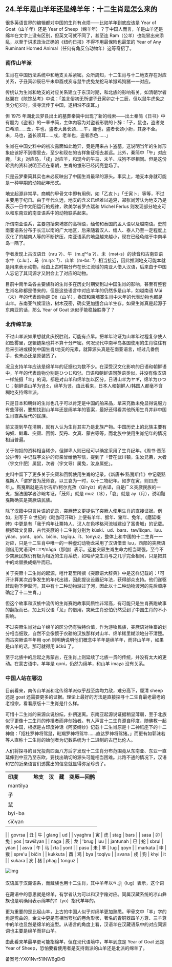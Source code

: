 ## 24.羊年是山羊年还是绵羊年：十二生肖是怎么来的
很多英语世界的编辑都对中国的生肖有点烦——比如羊年到底应该是 Year of Goat（山羊年）还是 Year of Sheep（绵羊年）？于中国人而言，羊是山羊还是绵羊在文字上没有区别，但英文可就不同了，甚至连 Ram（公羊）也能冒出来添乱，以至于讲求政治正确的《纽约日报》不得不用最保险也最笨的 Year of Any Ruminant Horned Animal（任何有角反刍动物年）这等奇招了。



### 南传山羊派


生肖在中国历法系统中和地支关系紧密。众所周知，十二生肖与十二地支存在对应关系，子丑寅卯辰巳午未申酉戌亥与鼠牛虎兔龙蛇马羊猴鸡狗猪一一对应。



传统认为生肖和地支的对应关系建立于东汉时期，和北族的影响有关，如清朝学者赵翼在《陔馀丛考》中说：「盖北俗初无所谓子丑寅卯之十二辰，但以鼠牛虎兔之类分纪岁时，浸寻流传于中国，遂相沿不废耳。」



但 1975 年湖北云梦县出土的墓葬秦简中出现了新的线索——出土秦简《日书》中有题为《盗者》的一章书简，主体内容为对盗者形貌的卜辞：「子，鼠也，盗者兑口希须……丑，牛也，盗者大鼻长颈……午，鹿也，盗者长颈小胻，其身不全。未，马也，盗长须耳……戌，老羊也，盗者赤色……」



生肖在中国史料中的初次露面如此诡异，竟是用来占卜盗墓，这说明当年的生肖形象应该好不到哪里去，至少和现在的吉祥象征相去甚远。此外，秦简中「午」对应鹿，「未」对应马，「戌」对应羊，和现今的午马、未羊、戌狗不尽相同。但是这份珍贵的资料说明至迟在秦朝，生肖的雏形已经闪亮登场了。



只是云梦秦简其实也未必反映出了中国生肖最早的源头。事实上，地支本身就可能是一种早期的动物纪年形式。



地支起源非常早，商朝的甲骨文中即有用例，如「乙亥卜」「壬寅卜」等等，不过主要用于纪日。由于年代久远，地支的含义已经难以追溯，郑张尚芳认为地支乃是表示一日中太阳运行的规律，欧美学者罗杰瑞和 Michel Ferlus 则发现部分地支可以和东南亚的南亚语系中的动物联系起来。



所谓南亚语系，主要包括柬埔寨的高棉语，缅甸和泰国的孟人语以及越南语。史前南亚语系分布于长江以南的广大地区，后来随着汉人、缅人、泰人乃至一定程度上汉化了的越南人等的不断挤压，南亚语系的地盘越来越小，现在已经龟缩于中南半岛一隅了。



学者发现上古汉语丑（nru ʔ）、午（m.qʰˤa ʔ）、未（mət-s）的读音和古南亚语水牛（c.luː）、马（m.ŋəː ˀ）、山羊（m-ɓɛː ˀ）相当接近，因此推测地支可能本就是用来表示动物，经由上古时期分布在长江流域的南亚人借入汉语，后来由于中国人忘记了其词源才又附会上了对应的动物。



目前中南半岛各主要族群的生肖多在历史时期受到过中国生肖的影响，甚至有整套生肖名称都是借来的，但是这些语言中对应羊年的仍然多是山羊，如越南语 Mùi（未）年的代表动物是 Dê（山羊），泰国和柬埔寨生肖中未年的代表动物也都是山羊。东南亚气候湿热，树木茂密，确实更加适合山羊生存。如果生肖真是起源于东南亚的话，那么 Year of Goat 派似乎能稳操胜券了？



### 北传绵羊派


不过山羊派如果想就此庆祝胜利，可能有点早。把羊年论证为山羊年过程复杂使人如坠雾里，逻辑链条也并不算十分严密。何况现代中南半岛各国使用的生肖往往有后来引进或模仿中国生肖/地支的元素，就算源头真是在南亚语言，经过几番倒手，也未必还是原装货了。



况且支持羊年应该是绵羊年的证据也为数不少。在深受汉文化影响的日语和朝鲜语中，羊年的代表动物分别是ひつじ和양。日语和朝鲜语同英语类似，并没有像汉语一样统摄「羊」的词，都是对山羊和绵羊加以区分，日语山羊为ヤギ，绵羊为ひつじ；朝鲜语山羊为염소，绵羊为양。由此看来，日本人和朝鲜人/韩国人都毫不含糊地支持绵羊派。



只是日本和朝鲜的生肖也几乎可以肯定是中国的舶来品，拿来充数未免显得说服力有些薄弱，要想找到山羊年还是绵羊年的答案，最好还得看其他所用生肖并非中国生肖直系后代的民族。



前文提到早在清朝，就有人认为生肖其实乃是北族产物。中国历史上的北族主要有匈奴、鲜卑、突厥、回鹘、契丹、女真、蒙古等等，而北族中使用生肖纪年的情况相当普遍。



关于匈奴的资料相当稀少，但鲜卑人则已经可以确定采用了生肖纪年。《周书·晋荡公护传》中记载宇文护的母亲曾给他写信，提到了「昔在武川镇，生汝兄弟，大者（宇文什肥）属鼠，次者（宇文导）属兔，汝身属蛇」。



史料中留下了更多关于突厥和回鹘使用生肖的记录。《新唐书·黠戛斯传》中记载黠戛斯人「谓岁首为茂师哀，以三哀为一时，以十二物纪年。如岁在寅，则曰虎年」。黠戛斯就是吉尔吉斯/柯尔克孜（Qïrɣïz）的古译，自是广义突厥民族的一支，据法国学者沙畹考证，「茂师」就是 muz（冰），「哀」就是 ay（月），说明黠戛斯确实是突厥语民族。



除了汉籍中只言片语的记录，突厥碑文更提供了突厥人使用生肖的直接证据。例如，刻写于 8 世纪的《毗伽可汗碑》上便有羊年、猴年、猪年、兔年。《磨延啜碑》中更是有「我于鸡年让粟特人、汉人在色椤格河流域建设了富贵城」的记载。根据碑文复原，古代突厥的十二生肖分别为 küski、ud、bars、tawïšqan、luu、yïlan、yont、qoñ、bičin、taɣïqu、ït、tonɣuz，整体上和中国的十二生肖一一对应，只是十二生肖中唯一的一种虚幻动物龙采用了汉语借音 luu，西部的突厥语则借用梵语词न ा ग/nāgá（那伽）表示。这套突厥生肖生命力相当顽强，至今不少突厥民族仍有极为相近的生肖系统，如哈萨克生肖与之几乎完全相同，只是把其中的龙替换成蜗牛而已。



关于突厥十二生肖的起源，喀什葛里所撰《突厥语大辞典》中是这样记载的：「可汗计算某次战争发生的年代出错，因此提议设置纪年法，获得部众支持。他们遂驱赶动物下伊犁河，其中有十二种动物游过了河，因此以十二种动物渡河的先后顺序确定了十二生肖。」



但这个故事和汉族中流传的生肖赛跑故事同质性非常高，有可能只是生肖赛跑故事的翻版而已，加上对汉语「龙」的借用，突厥生肖恐怕仍然受到了中国生肖的不小影响。



不过突厥生肖对山羊绵羊的区分仍有独特价值，作为游牧民族，突厥语对牲畜的划分相当细致，自然不会像惯于农耕的汉族那样对山羊、绵羊稀里糊涂地分不清楚。而古突厥语羊年用 qoñ 则明确说明他们概念中羊年是绵羊年，而非山羊年，如果是山羊的话，那可就得用 äčkü 了。



至于北族中的后起之秀蒙古，在生肖上则延续了北族一贯的传统，并没有太大的更动。在蒙古语中，羊年是 qoni，仍然为绵羊，和山羊 imaɣa 没有关系。



### 中国人站在哪边


目前看来，南传山羊派和北传绵羊派似乎战至势均力敌，难分高下，厘清 sheep 还是 goat 还需要更多的证据。理论上最好的方法是直接探寻十二生肖最老最老的老祖宗，看看原版十二生肖是什么样。



可惜十二生肖的来源众说纷纭，扑朔迷离。东南亚起源说证据稍显薄弱，至于北族似乎更像十二生肖的传播者而非创始者。有人声言十二生肖源自印度，随佛教一起传入中国，根据是古印度神话《阿婆缚纱》记载十二生肖原是十二神祇座下的十二神兽：「招杜罗神将驾鼠，毗羯罗神将驾牛……直达罗神将驾猪。」而更有如郭沫若等人直称十二生肖的始创者为记数系统为十二进制的古巴比伦人。



人们将探寻的目光投向四面八方后才发现十二生肖分布范围竟从东南亚、东亚一直延伸到中亚乃至东欧，要找出确切的源头可能相当困难。此路不通的情况下，汉语和它的近亲语言们透露出的信息就显得弥足珍贵了。





|  |  |  |  |  |
| --- | --- | --- | --- | --- |
|   **印度**   |   **地支**   |   **汉**   |   **藏**   |   **突厥—回鹘**   |
|  mantilya
  |  子
  |  鼠
  |  byi-ba
  |  sïčγan
  |
|  govrsa
  |  丑
  |  牛
  |  glang
  |  ud
  |
|  vyaghra
  |  寅
  |  虎
  |  stag
  |  bars
  |
|  sasa
  |  卯
  |  兔
  |  yos
  |  tawïšγan
  |
|  naga
  |  辰
  |  龙
  |  'brug
  |  luu
  |
|  jantunah
  |  巳
  |  蛇
  |  sbrul
  |  yïlan
  |
|  asva
  |  午
  |  马
  |  rta
  |  yont
  |
|  pasu
  |  未
  |  羊
  |  lug
  |  qoyn
  |
|  markata
  |  申
  |  猴
  |  spre'u
  |  bičin
  |
|  kukkuta
  |  酉
  |  鸡
  |  bya
  |  toqïγu
  |
|  svana
  |  戌
  |  狗
  |  khyi
  |  it
  |
|  sukara
  |  亥
  |  猪
  |  phag
  |  tonguz
  |


![img](https://pic2.zhimg.com/v2-4f0170b8660b42d6bd712885a36e877d.webp)

汉语属于汉藏语系，而藏族也用十二生肖，其中羊年以ལ ུ ག（lug）表示，这个词在藏语中的意思就是绵羊，有学者认为可以和汉字羭对应。同属汉藏系统的凉山彝族也是明确用表示绵羊的ꑿ（yo）指代羊年的。



更为重要的是比起山羊，上古的中国人似乎对绵羊更加熟悉。甲骨文中「羊」字的角是弯曲的，金文中更是有相当夸张的卷角形状，著名的青铜器四羊方尊、三羊尊中的羊也显然是绵羊的造型。从语言的角度上看，汉语羊在汉藏语系中的对应同源词也主要是绵羊而非山羊。



由此看来羊最早更可能指绵羊，但在现代语境中，羊年到底是 Year of Goat 还是 Year of Sheep，恐怕要看使用者是支持南派的山羊还是北派的绵羊了。



备案号:YX01Nvr51lNW6gDrB

